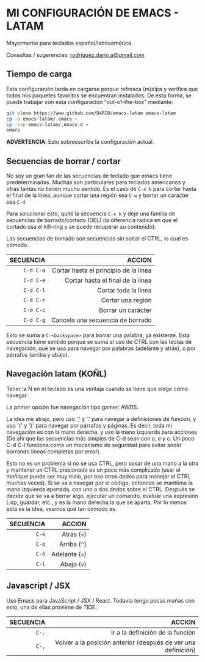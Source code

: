 # MI CONFIGURACIÓN DE EMACS - LATAM #

Mayormente para teclados español/latinoamérica.

Consultas / sugerencias: <rodriguez.dario.a@gmail.com>


## Tiempo de carga ##

Esta configuración tarda en cargarse porque refresca (m)elpa y verifica que
todos mis paquetes favoritos se encuentran instalados. De esta forma, se puede
trabajar con esta configuración "out-of-the-box" mediante:

``` bash
git clone https://www.github.com/D4RIO/emacs-latam emacs-latam
cp -p emacs-latam/.emacs ~
cp -rvp emacs-latam/.emacs.d ~
emacs
```

**ADVERTENCIA**: Esto sobreescribe la configuración actual.


## Secuencias de borrar / cortar ##

No soy un gran fan de las secuencias de teclado que emacs tiene predeterminadas.
Muchas son particulares para teclados americanos y otras tantas no tienen mucho
sentido. Es el caso de `C-x k` para cortar hasta el final de la línea, aunque
cortar una región sea `C-w` y borrar un carácter sea `C-d`.

Para solucionar esto, quité la secuencia `C-x k` y dejé una familia de
secuencias de borrado/cortado (DEL) (la diferencia radica en que el cortado
usa el kill-ring y se puede recuperar su contenido):

Las secuencias de borrado son secuencias sin soltar el CTRL, lo cual es cómodo.


| SECUENCIA |                                ACCION |
|----------:|--------------------------------------:|
| `C-d C-a` | Cortar hasta el principio de la línea |
| `C-d C-e` |     Cortar hasta el final de la línea |
| `C-d C-l` |                  Cortar toda la línea |
| `C-d C-r` |                     Cortar una región |
| `C-d C-c` |                    Borrar un carácter |
| `C-d C-g` |      Cancela una secuencia de borrado |

Esto se suma a `C-<backspace>` para borrar una palabra, ya existente. Esta
secuencia tiene sentido porque se suma al uso de CTRL con las teclas de
navegación, que se usa para navegar por palabras (adelante y atrás), o
por párrafos (arriba y abajo).


## Navegación latam (KOÑL) ##

Tener la Ñ en el teclado es una ventaja cuando se tiene que elegir cómo navegar.

La primer opción fue navegación tipo gamer: AWDS.

La idea me atrajo, pero uso ',' y '.' para navegar a definiciones de función, y
uso '{' y '}' para navegar por párrafos y páginas. Es decir, toda mi navegación
es con la mano derecha, y uso la mano izquierda para acciones (De ahí que las
secuencias más simples de C-d sean con a, e y c. Un poco C-d C-l funciona como
un mecanismo de seguridad para evitar andar borrando líneas completas por error).

Esto no es un problema si no se usa CTRL, pero pasar de una mano a la otra y
mantener un CTRL presionado es un poco más complicado (usar el meñique puede ser
muy malo, por eso otros dedos para manejar el CTRL muchas veces). Si se va a
navegar por el código, entonces se mantiene la mano izquierda apartada, con uno
o dos dedos sobre el CTRL. Después se decide que se va a borrar algo, ejecutar
un comando, evaluar una expresión Lisp, guardar, etc., y es la mano derecha la
que se aparta. Por lo menos esta es la idea, veamos qué tan cómodo es.

| SECUENCIA |         ACCION |
|----------:|---------------:|
|     `C-k` |    Atrás (`<`) |
|     `C-o` |   Arriba (`^`) |
|     `C-ñ` | Adelante (`>`) |
|     `C-l` |    Abajo (`v`) |


## Javascript / JSX ##

Uso Emacs para JavaScript / JSX / React. Todavía tengo pocas mañas con esto,
una de ellas proviene de TIDE:

| SECUENCIA |                                                        ACCION |
|----------:|--------------------------------------------------------------:|
|     `C-.` |                              Ir a la definición de la función |
|     `C-,` | Volver a la posición anterior (después de ver una definición) |

